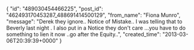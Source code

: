  {
   "id": "489030454466225",
   "post_id": "462493170453287_488691414500129",
   "from_name": "Fiona Munro",
   "message": "Derek they ignore.. Notice of Mistake.. I was telling that to Beverly last night . I also put in a Notice they don't care ...you have to do something to lien it now ..go after the Equity..",
   "created_time": "2013-03-06T20:39:39+0000"
 }
